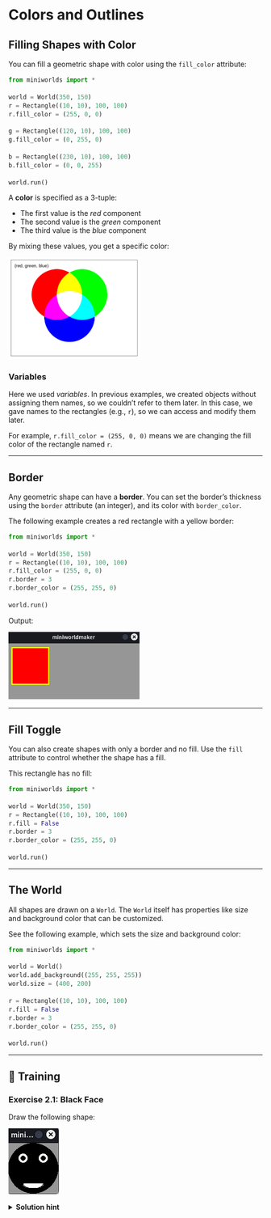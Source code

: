 # Colors and Outlines

## Filling Shapes with Color

You can fill a geometric shape with color using the `fill_color` attribute:

```python
from miniworlds import *

world = World(350, 150)
r = Rectangle((10, 10), 100, 100)
r.fill_color = (255, 0, 0)

g = Rectangle((120, 10), 100, 100)
g.fill_color = (0, 255, 0)

b = Rectangle((230, 10), 100, 100)
b.fill_color = (0, 0, 255)

world.run()
```

A **color** is specified as a 3-tuple:

* The first value is the *red* component
* The second value is the *green* component
* The third value is the *blue* component

By mixing these values, you get a specific color:

<img src="../_images/processing/rgb.png" alt="rgb colors" width="260px"/>

### Variables

Here we used *variables*. In previous examples, we created objects without assigning them names, so we couldn’t refer to them later.
In this case, we gave names to the rectangles (e.g., `r`), so we can access and modify them later.

For example, `r.fill_color = (255, 0, 0)` means we are changing the fill color of the rectangle named `r`.

---

## Border

Any geometric shape can have a **border**.
You can set the border’s thickness using the `border` attribute (an integer), and its color with `border_color`.

The following example creates a red rectangle with a yellow border:

```python
from miniworlds import *

world = World(350, 150)
r = Rectangle((10, 10), 100, 100)
r.fill_color = (255, 0, 0)
r.border = 3
r.border_color = (255, 255, 0)

world.run()
```

Output:

<img src="../_images/processing/border.png" alt="borders" width="260px"/>

---

## Fill Toggle

You can also create shapes with only a border and no fill.
Use the `fill` attribute to control whether the shape has a fill.

This rectangle has no fill:

```python
from miniworlds import *

world = World(350, 150)
r = Rectangle((10, 10), 100, 100)
r.fill = False
r.border = 3
r.border_color = (255, 255, 0)

world.run()
```

---

## The World

All shapes are drawn on a `World`.
The `World` itself has properties like size and background color that can be customized.

See the following example, which sets the size and background color:

```python
from miniworlds import *

world = World()
world.add_background((255, 255, 255))
world.size = (400, 200)

r = Rectangle((10, 10), 100, 100)
r.fill = False
r.border = 3
r.border_color = (255, 255, 0)

world.run()
```

---

## 🧠 Training

### Exercise 2.1: Black Face

Draw the following shape:

![Face](../_images/processing/face2.png)

<details>
<summary><strong>Solution hint</strong></summary>

```python
from miniworlds import *

world = World()
world.size = (120, 210)
Rectangle((10, 100), 100, 100)
Triangle((10, 100), (60, 50), (110, 100))

world.run()
```

</details>

